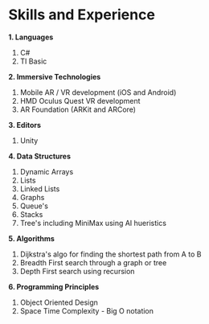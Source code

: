 # Skills and Experience
**1. Languages**
   1. C#
   2. TI Basic
   
**2. Immersive Technologies**
   1.  Mobile AR / VR  development (iOS and Android)
   2.  HMD Oculus Quest VR development 
   3.  AR Foundation (ARKit and ARCore)
   
**3. Editors**
   1. Unity
     
**4. Data Structures** 
   1. Dynamic Arrays
   2. Lists
   3. Linked Lists
   4. Graphs
   5. Queue's
   6. Stacks
   7. Tree's including MiniMax using AI hueristics
     
**5. Algorithms**
   1.  Dijkstra's algo for finding the shortest path from A to B
   2.  Breadth First search through a graph or tree 
   3.  Depth First search using recursion 
   
**6. Programming Principles**
   1. Object Oriented Design
   2. Space Time Complexity - Big O notation
     

  

